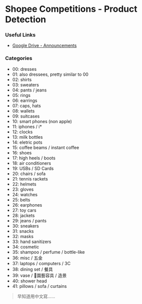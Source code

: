 # Shopee Competitions - Product Detection

### Useful Links
- [Google Drive - Announcements](https://drive.google.com/drive/folders/1V_sHZN2MmhcfeVao3hoJpjRWLSnm1_Pe)

### Categories
- 00: dresses
- 01: also dressees, pretty similar to 00
- 02: shirts
- 03: sweaters
- 04: pants / jeans
- 05: rings
- 06: earrings
- 07: caps, hats
- 08: wallets
- 09: suitcases
- 10: smart phones (non apple)
- 11: iphones / i*
- 12: clocks
- 13: milk bottles
- 14: eletric pots
- 15: coffee beams / instant coffee
- 16: shoes
- 17: high heels / boots
- 18: air conditioners
- 19: USBs / SD Cards
- 20: chairs / sofa
- 21: tennis rackets
- 22: helmets
- 23: gloves
- 24: watches
- 25: belts
- 26: earphones
- 27: toy cars
- 28: jackets
- 29: jeans / pants
- 30: sneakers
- 31: snacks
- 32: masks
- 33: hand sanitizers
- 34: cosmetic
- 35: shampoo / perfume / bottle-like
- 36: misc / 五金
- 37: laptops / computers / 3C
- 38: dining set / 餐具
- 39: vase / 園藝容具 / 造景
- 40: shower head
- 41: pillows / sofa / curtains

> 早知道用中文寫......
